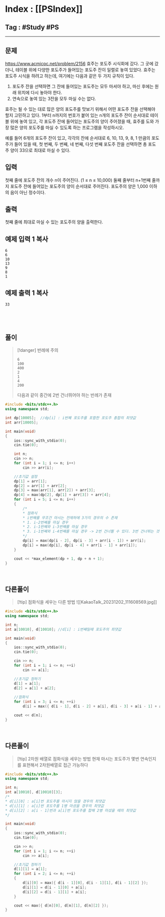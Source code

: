 # Index : [[PSIndex]]
## Tag : #Study #PS
---

## 문제
https://www.acmicpc.net/problem/2156
효주는 포도주 시식회에 갔다. 그 곳에 갔더니, 테이블 위에 다양한 포도주가 들어있는 포도주 잔이 일렬로 놓여 있었다. 효주는 포도주 시식을 하려고 하는데, 여기에는 다음과 같은 두 가지 규칙이 있다.

1. 포도주 잔을 선택하면 그 잔에 들어있는 포도주는 모두 마셔야 하고, 마신 후에는 원래 위치에 다시 놓아야 한다.
2. 연속으로 놓여 있는 3잔을 모두 마실 수는 없다.

효주는 될 수 있는 대로 많은 양의 포도주를 맛보기 위해서 어떤 포도주 잔을 선택해야 할지 고민하고 있다. 1부터 n까지의 번호가 붙어 있는 n개의 포도주 잔이 순서대로 테이블 위에 놓여 있고, 각 포도주 잔에 들어있는 포도주의 양이 주어졌을 때, 효주를 도와 가장 많은 양의 포도주를 마실 수 있도록 하는 프로그램을 작성하시오. 

예를 들어 6개의 포도주 잔이 있고, 각각의 잔에 순서대로 6, 10, 13, 9, 8, 1 만큼의 포도주가 들어 있을 때, 첫 번째, 두 번째, 네 번째, 다섯 번째 포도주 잔을 선택하면 총 포도주 양이 33으로 최대로 마실 수 있다.

## 입력

첫째 줄에 포도주 잔의 개수 n이 주어진다. (1 ≤ n ≤ 10,000) 둘째 줄부터 n+1번째 줄까지 포도주 잔에 들어있는 포도주의 양이 순서대로 주어진다. 포도주의 양은 1,000 이하의 음이 아닌 정수이다.

## 출력

첫째 줄에 최대로 마실 수 있는 포도주의 양을 출력한다.

## 예제 입력 1 복사

```
6
6
10
13
9
8
1
```

## 예제 출력 1 복사

```
33
```
   
---
## 풀이
> [!danger] 반례에 주의
> ```
> 6
> 100
> 400
> 2
> 1
> 4
> 200
> ```
> 다음과 같이 중간에 2번 건너뛰어야 하는 반례가 존재
```cpp
#include <bits/stdc++.h>
using namespace std;

int dp[10005];	//dp[i] : i번째 포도주를 포함한 포도주 총합의 최댓값
int arr[10005];

int main(void) 
{
	ios::sync_with_stdio(0);
	cin.tie(0);

	int n;
	cin >> n;
	for (int i = 1; i <= n; i++)
		cin >> arr[i];

	//초기값 설정
	dp[1] = arr[1];
	dp[2] = arr[1] + arr[2];
	dp[3] = max(arr[1], arr[2]) + arr[3];
	dp[4] = max(dp[2], dp[1] + arr[3]) + arr[4];
	for (int i = 5; i <= n; i++)
	{
		/*
		* 점화식
		* i번째를 무조건 마시는 전제하에 3가지 경우의 수 존재
		* 1. i-2번째를 마실 경우
		* 2. i-1번째와 i-3번째를 마실 경우
		* 3. i-1번째와 i-4번째를 마실 경우 -> 2번 건너뛸 수 있다. 3번 건너뛰는 것은 의미없음
		*/
		dp[i] = max(dp[i - 2], dp[i - 3] + arr[i - 1]) + arr[i];
		dp[i] = max(dp[i], dp[i - 4] + arr[i - 1] + arr[i]);
	}

	cout << *max_element(dp + 1, dp + n + 1);
}
```
   
## 다른풀이
> [!tip] 점화식을 세우는 다른 방법
> ![[KakaoTalk_20231202_111608569.jpg]]
```cpp
#include <bits/stdc++.h>
using namespace std;

int n;
int a[10010], d[10010];	//d[i] : i번째일때 포도주의 최댓값

int main(void) 
{
	ios::sync_with_stdio(0);
	cin.tie(0);

	cin >> n;
	for (int i = 1; i <= n; ++i) 
		cin >> a[i];

	//초기값 정하기
	d[1] = a[1]; 
	d[2] = a[1] + a[2];
	
	//점화식
	for (int i = 3; i <= n; ++i)
		d[i] = max({ d[i - 1], d[i - 2] + a[i], d[i - 3] + a[i - 1] + a[i] });

	cout << d[n];
}
```
   
   
## 다른풀이
> [!tip] 2차원 배열로 점화식을 세우는 방법
> 현재 마시는 포도주가 몇번 연속인지 를 표현해서 2차원배열로 접근 가능하다
```cpp
#include <bits/stdc++.h>
using namespace std;

int n;
int a[10010], d[10010][3];
/*
* d[i][0] : a[i]번 포도주를 마시지 않을 경우의 최댓값
* d[i][1] : a[i]번 포도주를 1병 마셨을 경우의 최댓값
* d[i][2] : a[i - 1]번과 a[i]번 포도주를 합해 2병 마셨을 때의 최댓값
*/

int main(void) 
{
	ios::sync_with_stdio(0);
	cin.tie(0);

	cin >> n;
	for (int i = 1; i <= n; ++i) 
		cin >> a[i];

	//초기값 정하기
	d[1][1] = a[1];
	for (int i = 2; i <= n; ++i)
	{
		d[i][0] = max({ d[i - 1][0], d[i - 1][1], d[i - 1][2] });
		d[i][1] = d[i - 1][0] + a[i];
		d[i][2] = d[i - 1][1] + a[i];
	}

	cout << max({ d[n][0], d[n][1], d[n][2] });
}
```